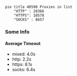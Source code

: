 
```mermaid
pie title 40590 Proxies in list
    "HTTP" : 28366
    "HTTPS": 10578
    "SOCKS" : 8657
```

### Some Info
#### Average Timeout

- mixed: 4.0s
- http: 2.2s
- https: 8.1s
- socks: 6.4s